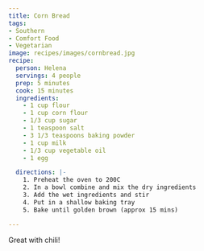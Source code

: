 ```yaml
---
title: Corn Bread
tags:
- Southern
- Comfort Food
- Vegetarian
image: recipes/images/cornbread.jpg
recipe:
  person: Helena
  servings: 4 people
  prep: 5 minutes
  cook: 15 minutes
  ingredients:
    - 1 cup flour
    - 1 cup corn flour
    - 1/3 cup sugar
    - 1 teaspoon salt
    - 3 1/3 teaspoons baking powder
    - 1 cup milk
    - 1/3 cup vegetable oil
    - 1 egg

  directions: |-
    1. Preheat the oven to 200C
    2. In a bowl combine and mix the dry ingredients
    3. Add the wet ingredients and stir
    4. Put in a shallow baking tray
    5. Bake until golden brown (approx 15 mins)

---
```

Great with chili!

